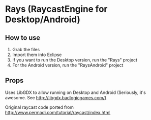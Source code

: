 Rays (RaycastEngine for Desktop/Android)
========================================

How to use
----------
1. Grab the files
2. Import them into Eclipse
3. If you want to run the Desktop version, run the "Rays" project
4. For the Android version, run the "RaysAndroid" project

Props
-----
Uses LibGDX to allow running on Desktop and Android (Seriously, it's awesome. See http://libgdx.badlogicgames.com/).

Original raycast code ported from http://www.permadi.com/tutorial/raycast/index.html

